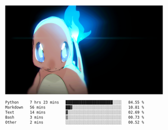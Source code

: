 [gif]: https://raw.githubusercontent.com/uysalserkan/uysalserkan/master/charmander-2.gif

![gif]

<!--
<div align="center">
<p>Profile Visitor Counter</p>
<img src="https://profile-counter.glitch.me/uysalserkan/count.svg" alt="hit counter" align="center">
</div>
-->
<!--START_SECTION:waka-->
```text
Python     7 hrs 23 mins   █████████████████████░░░░   84.55 % 
Markdown   56 mins         ██▓░░░░░░░░░░░░░░░░░░░░░░   10.81 % 
Text       14 mins         ▓░░░░░░░░░░░░░░░░░░░░░░░░   02.69 % 
Bash       3 mins          ▒░░░░░░░░░░░░░░░░░░░░░░░░   00.73 % 
Other      2 mins          ░░░░░░░░░░░░░░░░░░░░░░░░░   00.52 % 
```
<!--END_SECTION:waka-->

